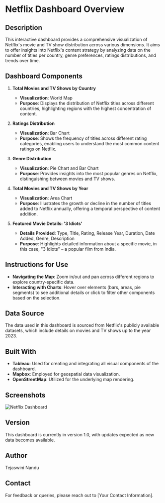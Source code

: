 # Netflix Dashboard Overview

## Description

This interactive dashboard provides a comprehensive visualization of Netflix's movie and TV show distribution across various dimensions. It aims to offer insights into Netflix's content strategy by analyzing data on the number of titles per country, genre preferences, ratings distributions, and trends over time.

## Dashboard Components

1. **Total Movies and TV Shows by Country**
   - **Visualization**: World Map
   - **Purpose**: Displays the distribution of Netflix titles across different countries, highlighting regions with the highest concentration of content.

2. **Ratings Distribution**
   - **Visualization**: Bar Chart
   - **Purpose**: Shows the frequency of titles across different rating categories, enabling users to understand the most common content ratings on Netflix.

3. **Genre Distribution**
   - **Visualization**: Pie Chart and Bar Chart
   - **Purpose**: Provides insights into the most popular genres on Netflix, distinguishing between movies and TV shows.

4. **Total Movies and TV Shows by Year**
   - **Visualization**: Area Chart
   - **Purpose**: Illustrates the growth or decline in the number of titles added to Netflix annually, offering a temporal perspective of content addition.

5. **Featured Movie Details: '3 Idiots'**
   - **Details Provided**: Type, Title, Rating, Release Year, Duration, Date Added, Genre, Description
   - **Purpose**: Highlights detailed information about a specific movie, in this case, "3 Idiots" – a popular film from India.

## Instructions for Use

- **Navigating the Map**: Zoom in/out and pan across different regions to explore country-specific data.
- **Interacting with Charts**: Hover over elements (bars, areas, pie segments) to see additional details or click to filter other components based on the selection.

## Data Source

The data used in this dashboard is sourced from Netflix's publicly available datasets, which include details on movies and TV shows up to the year 2023.

## Built With

- **Tableau**: Used for creating and integrating all visual components of the dashboard.
- **Mapbox**: Employed for geospatial data visualization.
- **OpenStreetMap**: Utilized for the underlying map rendering.

## Screenshots

![Netflix Dashboard](https://github.com/nandutejaswini/Netflix-Dashboard/blob/main/netflix_dashboard.png)

## Version

This dashboard is currently in version 1.0, with updates expected as new data becomes available.

## Author

Tejaswini Nandu

## Contact

For feedback or queries, please reach out to [Your Contact Information].
